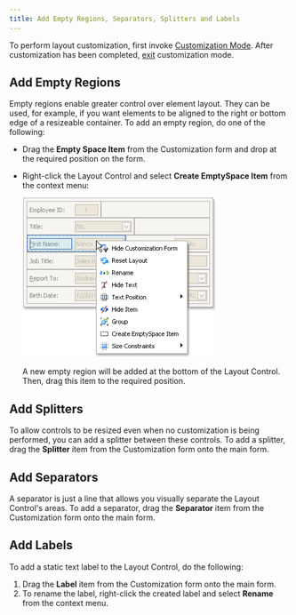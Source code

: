 ```yaml
---
title: Add Empty Regions, Separators, Splitters and Labels
---
```

To perform layout customization, first invoke [Customization Mode](../../../../interface-elements-for-desktop/articles/layout-manager/layout-customization/start-layout-customization.md). After customization has been completed, [exit](../../../../interface-elements-for-desktop/articles/layout-manager/layout-customization/finish-layout-customization.md) customization mode.

## Add Empty Regions
Empty regions enable greater control over element layout. They can be used, for example, if you want elements to be aligned to the right or bottom edge of a resizeable container. To add an empty region, do one of the following:
* Drag the **Empty Space Item** from the Customization form and drop at the required position on the form.
* Right-click the Layout Control and select **Create EmptySpace Item** from the context menu:
	
	![EU_XtraLayout_LayoutControl_Item_ContextMenu](../../../images/Img7640.png)
	
	A new empty region will be added at the bottom of the Layout Control. Then, drag this item to the required position.

## Add Splitters
To allow controls to be resized even when no customization is being performed, you can add a splitter between these controls. To add a splitter, drag the **Splitter** item from the Customization form onto the main form.

## Add Separators
A separator is just a line that allows you visually separate the Layout Control's areas. To add a separator, drag the **Separator** item from the Customization form onto the main form.

## Add Labels
To add a static text label to the Layout Control, do the following:
1. Drag the **Label** item from the Customization form onto the main form.
2. To rename the label, right-click the created label and select **Rename** from the context menu.